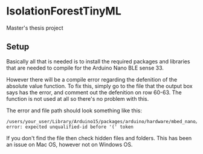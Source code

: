 # IsolationForestTinyML
Master's thesis project


## Setup

Basically all that is needed is to install the required packages and libraries that are needed to compile for the Arduino Nano BLE sense 33.

However there will be a compile error regarding the defenition of the absolute value function. To fix this, simply go to the file that the output box says has the error, and comment out the defenition on row 60-63. The function is not used at all so there's no problem with this.

The error and file path should look something like this:
```
/users/your_user/Library/Arduino15/packages/arduino/hardware/mbed_nano/2.6.1/cores/arduino/Arduino.h
error: expected unqualified-id before '(' token
```
If you don't find the file then check hidden files and folders. This has been an issue on Mac OS, however not on Windows OS.
